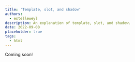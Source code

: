 ```yaml
---
title: 'Template, slot, and shadow'
authors:
  - estelleweyl
description: An explanation of template, slot, and shadow.
date: 2022-09-08
placeholder: true
tags:
  - html
---
```


Coming soon!